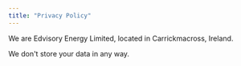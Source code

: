 ```yaml
---
title: "Privacy Policy"
---
```


We are Edvisory Energy Limited, located in Carrickmacross, Ireland.

We don't store your data in any way.

